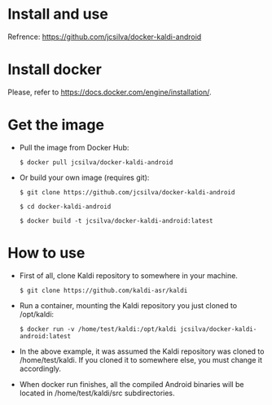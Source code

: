 # Install and use 

Refrence: https://github.com/jcsilva/docker-kaldi-android

# Install docker

Please, refer to https://docs.docker.com/engine/installation/.

# Get the image

- Pull the image from Docker Hub:

  `$ docker pull jcsilva/docker-kaldi-android`

- Or build your own image (requires git):

  `$ git clone https://github.com/jcsilva/docker-kaldi-android`

  `$ cd docker-kaldi-android`

  `$ docker build -t jcsilva/docker-kaldi-android:latest`

# How to use

- First of all, clone Kaldi repository to somewhere in your machine.

  `$ git clone https://github.com/kaldi-asr/kaldi`
- Run a container, mounting the Kaldi repository you just cloned to /opt/kaldi:

  `$ docker run -v /home/test/kaldi:/opt/kaldi jcsilva/docker-kaldi-android:latest`
- In the above example, it was assumed the Kaldi repository was cloned to /home/test/kaldi. 
  If you cloned it to somewhere else, you must change it accordingly.

- When docker run finishes, all the compiled Android binaries will be located in /home/test/kaldi/src subdirectories.
